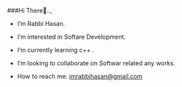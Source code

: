 ###Hi There👋..,

- I’m Rabbi Hasan.

- I’m interested in Softare Development.

- I’m currently learning c++ .

- I’m looking to collaborate on Softwar related any works.

- How to reach me: imrabbihasan@gmail.com

